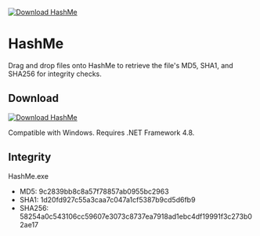 [![Download HashMe](https://img.shields.io/sourceforge/dt/hash-me.svg)](https://sourceforge.net/projects/hash-me/files/latest/download)
# HashMe
Drag and drop files onto HashMe to retrieve the file's MD5, SHA1, and SHA256 for integrity checks. 

## Download 
[![Download HashMe](https://a.fsdn.com/con/app/sf-download-button)](https://sourceforge.net/projects/hash-me/files/latest/download)

Compatible with Windows. Requires .NET Framework 4.8.

## Integrity
HashMe.exe
- MD5: 9c2839bb8c8a57f78857ab0955bc2963
- SHA1: 1d20fd927c55a3caa7c047a1cf5387b9cd5d6fb9
- SHA256: 58254a0c543106cc59607e3073c8737ea7918ad1ebc4df19991f3c273b02ae17



